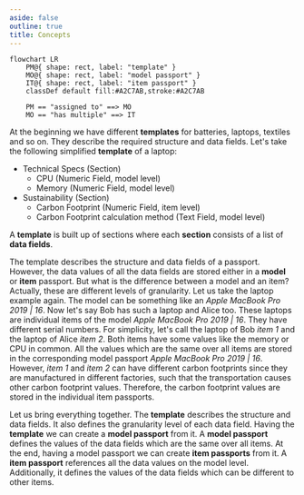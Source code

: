 ```yaml
---
aside: false
outline: true
title: Concepts
---
```

```mermaid
flowchart LR
    PM@{ shape: rect, label: "template" }
    MO@{ shape: rect, label: "model passport" }
    IT@{ shape: rect, label: "item passport" }
    classDef default fill:#A2C7AB,stroke:#A2C7AB
    
    PM == "assigned to" ==> MO
    MO == "has multiple" ==> IT
```
At the beginning we have different **templates** for batteries, laptops, textiles and so on.
They describe the required structure and data fields.
Let's take the following simplified **template** of a laptop:

* Technical Specs (Section)
    * CPU (Numeric Field, model level)
    * Memory (Numeric Field, model level)
* Sustainability (Section)
    * Carbon Footprint (Numeric Field, item level)
    * Carbon Footprint calculation method (Text Field, model level)

A **template** is built up of sections where each **section** consists of a list of **data fields**.

The template describes the structure and data fields of a passport. However, the data values of all the
data fields are stored either in a **model** or **item** passport. But what is the difference between a model and an item?
Actually, these are different levels of granularity. Let us take the laptop example again.
The model can be something like an *Apple MacBook Pro 2019 | 16*. Now let's say Bob has such a laptop and Alice too.
These laptops are individual items of the model *Apple MacBook Pro 2019 | 16*. They have different serial numbers.
For simplicity, let's call the laptop of Bob *item 1* and the laptop of Alice *item 2*. Both items have some values like
the memory or CPU in common. All the values which are the same over all items are stored in the corresponding model passport
*Apple MacBook Pro 2019 | 16*. However, *item 1* and *item 2* can have different carbon footprints since they are manufactured 
in different factories, such that the transportation causes other carbon footprint values. Therefore, the carbon footprint values
are stored in the individual item passports.

Let us bring everything together. The **template** describes the structure and data fields. It also defines the
granularity level of each data field. Having the **template** we can create a **model passport** from it.
A **model passport** defines the values of the data fields which are the same over all items. At the end, having a model passport
we can create **item passports** from it. A **item passport** references all the data values on the model level. Additionally,
it defines the values of the data fields which can be different to other items.

